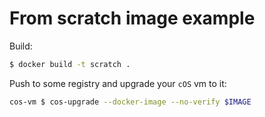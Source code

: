 # From scratch image example

Build:

```bash
$ docker build -t scratch .
```

Push to some registry and upgrade your `cOS` vm to it:

```bash
cos-vm $ cos-upgrade --docker-image --no-verify $IMAGE
```